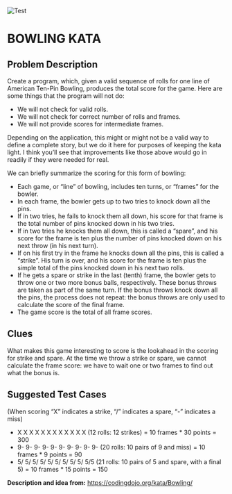 ![Test](https://github.com/simplyRoba/kata_bowling/workflows/Test/badge.svg?branch=master)

# BOWLING KATA

## Problem Description

Create a program, which, given a valid sequence of rolls for one line of American Ten-Pin Bowling, 
produces the total score for the game. Here are some things that the program will not do:

* We will not check for valid rolls.
* We will not check for correct number of rolls and frames.
* We will not provide scores for intermediate frames.

Depending on the application, this might or might not be a valid way to define a complete story, 
but we do it here for purposes of keeping the kata light. I think you’ll see that improvements 
like those above would go in readily if they were needed for real.

We can briefly summarize the scoring for this form of bowling:

* Each game, or “line” of bowling, includes ten turns, or “frames” for the bowler.
* In each frame, the bowler gets up to two tries to knock down all the pins.
* If in two tries, he fails to knock them all down, his score for that frame is 
the total number of pins knocked down in his two tries.
* If in two tries he knocks them all down, this is called a “spare”, and his score 
for the frame is ten plus the number of pins knocked down on his next throw (in his next turn).
* If on his first try in the frame he knocks down all the pins, this is called a “strike”. 
His turn is over, and his score for the frame is ten plus the simple total of the pins 
knocked down in his next two rolls.
* If he gets a spare or strike in the last (tenth) frame, the bowler gets to throw one or 
two more bonus balls, respectively. These bonus throws are taken as part of the same turn. 
If the bonus throws knock down all the pins, the process does not repeat: the bonus throws 
are only used to calculate the score of the final frame.
* The game score is the total of all frame scores.

## Clues

What makes this game interesting to score is the lookahead in the scoring for strike and spare. 
At the time we throw a strike or spare, we cannot calculate the frame score: 
we have to wait one or two frames to find out what the bonus is.

## Suggested Test Cases

(When scoring “X” indicates a strike, “/” indicates a spare, “-” indicates a miss)

* X X X X X X X X X X X X (12 rolls: 12 strikes) = 10 frames * 30 points = 300
* 9- 9- 9- 9- 9- 9- 9- 9- 9- 9- (20 rolls: 10 pairs of 9 and miss) = 10 frames * 9 points = 90
* 5/ 5/ 5/ 5/ 5/ 5/ 5/ 5/ 5/ 5/5 (21 rolls: 10 pairs of 5 and spare, with a final 5) = 10 frames * 15 points = 150


**Description and idea from:** https://codingdojo.org/kata/Bowling/



